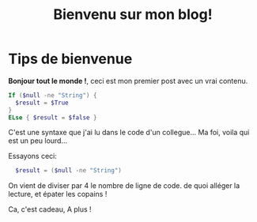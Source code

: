 ﻿---
title:  "Bienvenu sur mon blog!"
category: Powershell
tags: 
  - Powershell
  - Tips
---

# Tips de bienvenue

**Bonjour tout le monde !**, ceci est mon premier post avec un vrai contenu.

```powershell
If ($null -ne "String") {
  $result = $True
} 
ELse { $result = $false }
```

C'est une syntaxe que j'ai lu dans le code d'un collegue...
Ma foi, voila qui est un peu lourd...

Essayons ceci:

```powershell
  $result = ($null -ne "String")
```

On vient de diviser par 4 le nombre de ligne de code.
de quoi alléger la lecture, et épater les copains !

Ca, c'est cadeau, A plus !
